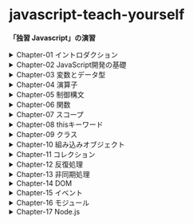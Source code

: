 # javascript-teach-yourself
**「独習 Javascript」の演習**


<details>
<summary>Chapter-01 イントロダクション</summary>

- index.html // hello world
- README.md // 理解度チェック

</details>

<details>
<summary>Chapter-02 JavaScript開発の基礎</summary>

- console_error.html // エラーの確認
- inline_script.html // 外部のjsファイルを読み込む確認
- main.js // inline_script.htmlで読み込まれるjsファイル
- /debugging // Chrome上でdebugを行う練習をするためのディレクトリ
- README.md, sec_end2.html, sec_end3.html // 理解度チェック

</details>

<details>
<summary>Chapter-03 変数とデータ型</summary>

- 3-4.html, 3-4.js, 3-6.html, 3-6.js, 3-7.html, 3-7.js, 3-8.html, 3-8.js // exercise
- README.md, chapter-03-check.html, chapter-03-check.js // 理解度チェック

</details>

<details>
<summary>Chapter-04 演算子</summary>

- README.md // exercise, 理解度チェック

</details>

<details>
<summary>Chapter-05 制御構文</summary>

- 5-01.html, 5-01.js, 5-02.html, 5-02.js, 5-03.html, 5-03.js, 5-04.html, 5-04.js, 5-05.html, 5-05.js, 5-06.html, 5-06.js, 5-07.html, 5-07.js, 5-08.html, 5-08.js, 5-09.html, 5-09.js, 5-10.html, 5-10.js, 5-11.html, 5-11.js, 5-12.html, 5-12.js, 5-13.html, 5-13.js, 5-14.html, 5-14.js // exercise
- README.md, chapter-05-check.html, chapter-05-check.js // 理解度チェック

</details>

<details>
<summary>Chapter-06 関数</summary>

- 6-01.html, 6-01.js, 6-02.html, 6-02.js, 6-03.html, 6-03.js, 6-04.html, 6-04.js, 6-05.html, 6-05.js, 6-06.html, 6-06.js, 6-07.html, 6-07.js, 6-08.html, 6-08.js, 6-09.html, 6-09.js, 6-10.html, 6-10.js, 6-11.html, 6-11.js // exercise
- README.md, chapter-06-check.html, chapter-06-check.js // 理解度チェック

</details>

<details>
<summary>Chapter-07 スコープ</summary>

- 7-3.html // exercise
- README.md, chapter-07-check.html, chapter-07-check.js // 理解度チェック

</details>

<details>
<summary>Chapter-08 thisキーワード</summary>

- README.md // exercise, 理解度チェック

</details>

<details>
<summary>Chapter-09 クラス</summary>

- 9-1.html, 9-1.js, 9-2.html, 9-2.js, 9-3.html, 9-3.js, 9-4.html, 9-4.js, 9-6.html, 9-6.js // exercise
- README.md, chapter-09-check.html, chapter-09-check.js // 理解度チェック

</details>

<details>
<summary>Chapter-10 組み込みオブジェクト</summary>

- 10-1.html, 10-1.js, 10-2.html, 10-2.js, 10-3.html, 10-3.js, 10-4.html, 10-4.js, 10-6.html, 10-6.js // exercise
- README.md, chapter-10-check-01.html, chapter-10-check-01.js, chapter-10-check-03.html, chapter-10-check-03.js, chapter-10-check-04.html, chapter-10-check-04.js, chapter-10-check-05.html, chapter-10-check-05.js // 理解度チェック

</details>

<details>
<summary>Chapter-11 コレクション</summary>

- 11-1.html, 11-1.js, 11-2.html, 11-2.js, 11-3.html, 11-3.js, 11-4.html, 11-4.js // exercise
- README.md, chapter-11-check-01.html, chapter-11-check-01.js, chapter-11-check-02.html, chapter-11-check-02.js // 理解度チェック

</details>

<details>
<summary>Chapter-12 反復処理</summary>

- iterator-generator.html, iterator-generator.js // イテレータとジェネレータの確認
- 12-1.html, 12-1.js, 12-2.html, 12-2.js, 12-3.html, 12-3.js, 12-4.html, 12-4.js // exercise
- README.md, chapter-12-check.html, chapter-12-check.js // 理解度チェック

</details>

<details>
<summary>Chapter-13 非同期処理</summary>

- single_thread.html // JavaScriptのコードがシングルスレッドで実行されることの確認
- promise.html // Promiseインスタンスの練習
- async_await.html // async, await記法の練習
- 13-2.html, 13-2.js, 13-3.html, 13-3.js, 13-4.html, 13-4.js, 13-6.html, 13-6.drawio.svg, 13-7.html, 13-7.js, 13-8.html, 13-8.js, daily.json // exercise
- README.md, chapter-13-check.html, chapter-13-check.js, fruit.json, fruit-tag.json // 理解度チェック

</details>

<details>
<summary>Chapter-14 DOM</summary>
</details>

<details>
<summary>Chapter-15 イベント</summary>
</details>

<details>
<summary>Chapter-16 モジュール</summary>
</details>

<details>
<summary>Chapter-17 Node.js</summary>
</details>
